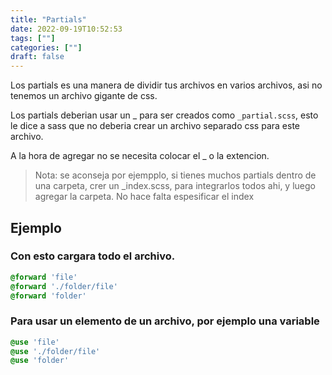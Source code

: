 ```yaml
---
title: "Partials"
date: 2022-09-19T10:52:53
tags: [""]
categories: [""]
draft: false
---
```


Los partials es una manera de dividir tus archivos en varios archivos, asi no tenemos un archivo gigante de css.

Los partials deberian usar un _ para ser creados como `_partial.scss`, esto le dice a sass que no deberia crear un archivo separado css para este archivo.

A la hora de agregar no se necesita colocar el _ o la extencion.

> Nota: se aconseja por ejempplo, si tienes muchos partials dentro de una carpeta, crer un _index.scss, para integrarlos todos ahi, y luego agregar la carpeta. No hace falta espesificar el index

## Ejemplo

### Con esto cargara todo el archivo.

```sass
@forward 'file'
@forward './folder/file'
@forward 'folder'
```
### Para usar un elemento de un archivo, por ejemplo una variable

```sass
@use 'file'
@use './folder/file'
@use 'folder'
```
